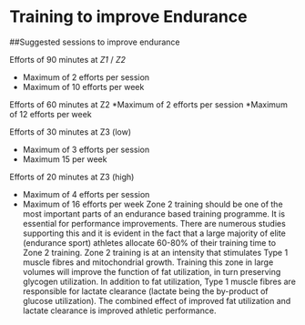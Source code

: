 # Training to improve Endurance

##Suggested sessions to improve endurance

Efforts of 90 minutes at *Z1* / *Z2*
* Maximum of 2 efforts per session
* Maximum of 10 efforts per week

Efforts of 60 minutes at Z2
*Maximum of 2 efforts per session
*Maximum of 12 efforts per week

Efforts of 30 minutes at Z3 (low)
* Maximum of 3 efforts per session
* Maximum 15 per week

Efforts of 20 minutes at Z3 (high)
* Maximum of 4 efforts per session
* Maximum of 16 efforts per week
Zone 2 training should be one of the most important parts of an endurance based training programme. It is essential for performance improvements. There are numerous studies supporting this and it is evident in the fact that a large majority of elite (endurance sport) athletes allocate 60-80% of their training time to Zone 2 training. Zone 2 training is at an intensity that stimulates Type 1 muscle fibres and mitochondrial growth. Training this zone in large volumes will improve the function of fat utilization, in turn preserving glycogen utilization. In addition to fat utilization, Type 1 muscle fibres are responsible for lactate clearance (lactate being the by-product of glucose utilization).
The combined effect of improved fat utilization and lactate clearance is improved athletic performance.

